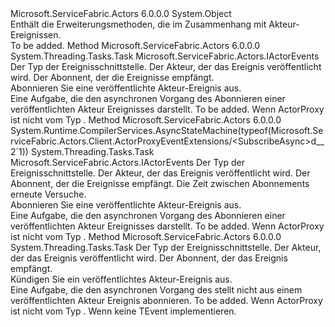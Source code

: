 <Type Name="ActorProxyEventExtensions" FullName="Microsoft.ServiceFabric.Actors.Client.ActorProxyEventExtensions">
  <TypeSignature Language="C#" Value="public static class ActorProxyEventExtensions" />
  <TypeSignature Language="ILAsm" Value=".class public auto ansi abstract sealed beforefieldinit ActorProxyEventExtensions extends System.Object" />
  <TypeSignature Language="DocId" Value="T:Microsoft.ServiceFabric.Actors.Client.ActorProxyEventExtensions" />
  <TypeSignature Language="VB.NET" Value="Public Module ActorProxyEventExtensions" />
  <TypeSignature Language="F#" Value="type ActorProxyEventExtensions = class" />
  <AssemblyInfo>
    <AssemblyName>Microsoft.ServiceFabric.Actors</AssemblyName>
    <AssemblyVersion>6.0.0.0</AssemblyVersion>
  </AssemblyInfo>
  <Base>
    <BaseTypeName>System.Object</BaseTypeName>
  </Base>
  <Interfaces />
  <Docs>
    <summary>
            Enthält die Erweiterungsmethoden, die im Zusammenhang mit Akteur-Ereignissen.
            </summary>
    <remarks>To be added.</remarks>
  </Docs>
  <Members>
    <Member MemberName="SubscribeAsync&lt;TEvent&gt;">
      <MemberSignature Language="C#" Value="public static System.Threading.Tasks.Task SubscribeAsync&lt;TEvent&gt; (this Microsoft.ServiceFabric.Actors.IActorEventPublisher actorProxy, TEvent subscriber) where TEvent : Microsoft.ServiceFabric.Actors.IActorEvents;" />
      <MemberSignature Language="ILAsm" Value=".method public static hidebysig class System.Threading.Tasks.Task SubscribeAsync&lt;(class Microsoft.ServiceFabric.Actors.IActorEvents) TEvent&gt;(class Microsoft.ServiceFabric.Actors.IActorEventPublisher actorProxy, !!TEvent subscriber) cil managed" />
      <MemberSignature Language="DocId" Value="M:Microsoft.ServiceFabric.Actors.Client.ActorProxyEventExtensions.SubscribeAsync``1(Microsoft.ServiceFabric.Actors.IActorEventPublisher,``0)" />
      <MemberSignature Language="VB.NET" Value="&lt;Extension()&gt;&#xA;Public Function SubscribeAsync(Of TEvent As IActorEvents) (actorProxy As IActorEventPublisher, subscriber As TEvent) As Task" />
      <MemberSignature Language="F#" Value="static member SubscribeAsync : Microsoft.ServiceFabric.Actors.IActorEventPublisher * 'Event -&gt; System.Threading.Tasks.Task (requires 'Event :&gt; Microsoft.ServiceFabric.Actors.IActorEvents)" Usage="Microsoft.ServiceFabric.Actors.Client.ActorProxyEventExtensions.SubscribeAsync (actorProxy, subscriber)" />
      <MemberType>Method</MemberType>
      <AssemblyInfo>
        <AssemblyName>Microsoft.ServiceFabric.Actors</AssemblyName>
        <AssemblyVersion>6.0.0.0</AssemblyVersion>
      </AssemblyInfo>
      <ReturnValue>
        <ReturnType>System.Threading.Tasks.Task</ReturnType>
      </ReturnValue>
      <TypeParameters>
        <TypeParameter Name="TEvent">
          <Constraints>
            <InterfaceName>Microsoft.ServiceFabric.Actors.IActorEvents</InterfaceName>
          </Constraints>
        </TypeParameter>
      </TypeParameters>
      <Parameters>
        <Parameter Name="actorProxy" Type="Microsoft.ServiceFabric.Actors.IActorEventPublisher" RefType="this" />
        <Parameter Name="subscriber" Type="TEvent" />
      </Parameters>
      <Docs>
        <typeparam name="TEvent">Der Typ der Ereignisschnittstelle.</typeparam>
        <param name="actorProxy">Der Akteur, der das Ereignis veröffentlicht wird.</param>
        <param name="subscriber">Der Abonnent, der die Ereignisse empfängt.</param>
        <summary>
            Abonnieren Sie eine veröffentlichte Akteur-Ereignis aus.
            </summary>
        <returns>Eine Aufgabe, die den asynchronen Vorgang des Abonnieren einer veröffentlichten Akteur Ereignisses darstellt.</returns>
        <remarks>To be added.</remarks>
        <exception cref="T:System.ArgumentException">
          <para>Wenn ActorProxy ist nicht vom Typ <see cref="T:Microsoft.ServiceFabric.Actors.Client.ActorProxy" /> </para>.
            </exception>
      </Docs>
    </Member>
    <Member MemberName="SubscribeAsync&lt;TEvent&gt;">
      <MemberSignature Language="C#" Value="public static System.Threading.Tasks.Task SubscribeAsync&lt;TEvent&gt; (this Microsoft.ServiceFabric.Actors.IActorEventPublisher actorProxy, TEvent subscriber, TimeSpan resubscriptionInterval) where TEvent : Microsoft.ServiceFabric.Actors.IActorEvents;" />
      <MemberSignature Language="ILAsm" Value=".method public static hidebysig class System.Threading.Tasks.Task SubscribeAsync&lt;(class Microsoft.ServiceFabric.Actors.IActorEvents) TEvent&gt;(class Microsoft.ServiceFabric.Actors.IActorEventPublisher actorProxy, !!TEvent subscriber, valuetype System.TimeSpan resubscriptionInterval) cil managed" />
      <MemberSignature Language="DocId" Value="M:Microsoft.ServiceFabric.Actors.Client.ActorProxyEventExtensions.SubscribeAsync``1(Microsoft.ServiceFabric.Actors.IActorEventPublisher,``0,System.TimeSpan)" />
      <MemberSignature Language="VB.NET" Value="&lt;Extension()&gt;&#xA;Public Function SubscribeAsync(Of TEvent As IActorEvents) (actorProxy As IActorEventPublisher, subscriber As TEvent, resubscriptionInterval As TimeSpan) As Task" />
      <MemberSignature Language="F#" Value="static member SubscribeAsync : Microsoft.ServiceFabric.Actors.IActorEventPublisher * 'Event * TimeSpan -&gt; System.Threading.Tasks.Task (requires 'Event :&gt; Microsoft.ServiceFabric.Actors.IActorEvents)" Usage="Microsoft.ServiceFabric.Actors.Client.ActorProxyEventExtensions.SubscribeAsync (actorProxy, subscriber, resubscriptionInterval)" />
      <MemberType>Method</MemberType>
      <AssemblyInfo>
        <AssemblyName>Microsoft.ServiceFabric.Actors</AssemblyName>
        <AssemblyVersion>6.0.0.0</AssemblyVersion>
      </AssemblyInfo>
      <Attributes>
        <Attribute>
          <AttributeName>System.Runtime.CompilerServices.AsyncStateMachine(typeof(Microsoft.ServiceFabric.Actors.Client.ActorProxyEventExtensions/&lt;SubscribeAsync&gt;d__2`1))</AttributeName>
        </Attribute>
      </Attributes>
      <ReturnValue>
        <ReturnType>System.Threading.Tasks.Task</ReturnType>
      </ReturnValue>
      <TypeParameters>
        <TypeParameter Name="TEvent">
          <Constraints>
            <InterfaceName>Microsoft.ServiceFabric.Actors.IActorEvents</InterfaceName>
          </Constraints>
        </TypeParameter>
      </TypeParameters>
      <Parameters>
        <Parameter Name="actorProxy" Type="Microsoft.ServiceFabric.Actors.IActorEventPublisher" RefType="this" />
        <Parameter Name="subscriber" Type="TEvent" />
        <Parameter Name="resubscriptionInterval" Type="System.TimeSpan" />
      </Parameters>
      <Docs>
        <typeparam name="TEvent">Der Typ der Ereignisschnittstelle.</typeparam>
        <param name="actorProxy">Der Akteur, der das Ereignis veröffentlicht wird.</param>
        <param name="subscriber">Der Abonnent, der die Ereignisse empfängt.</param>
        <param name="resubscriptionInterval">Die Zeit zwischen Abonnements erneute Versuche.</param>
        <summary>
            Abonnieren Sie eine veröffentlichte Akteur-Ereignis aus.
            </summary>
        <returns>Eine Aufgabe, die den asynchronen Vorgang des Abonnieren einer veröffentlichten Akteur Ereignisses darstellt.</returns>
        <remarks>To be added.</remarks>
        <exception cref="T:System.ArgumentException">
          <para>Wenn ActorProxy ist nicht vom Typ <see cref="T:Microsoft.ServiceFabric.Actors.Client.ActorProxy" /> </para>.
            </exception>
      </Docs>
    </Member>
    <Member MemberName="UnsubscribeAsync&lt;TEvent&gt;">
      <MemberSignature Language="C#" Value="public static System.Threading.Tasks.Task UnsubscribeAsync&lt;TEvent&gt; (this Microsoft.ServiceFabric.Actors.IActorEventPublisher actorProxy, TEvent subscriber);" />
      <MemberSignature Language="ILAsm" Value=".method public static hidebysig class System.Threading.Tasks.Task UnsubscribeAsync&lt;TEvent&gt;(class Microsoft.ServiceFabric.Actors.IActorEventPublisher actorProxy, !!TEvent subscriber) cil managed" />
      <MemberSignature Language="DocId" Value="M:Microsoft.ServiceFabric.Actors.Client.ActorProxyEventExtensions.UnsubscribeAsync``1(Microsoft.ServiceFabric.Actors.IActorEventPublisher,``0)" />
      <MemberSignature Language="VB.NET" Value="&lt;Extension()&gt;&#xA;Public Function UnsubscribeAsync(Of TEvent) (actorProxy As IActorEventPublisher, subscriber As TEvent) As Task" />
      <MemberSignature Language="F#" Value="static member UnsubscribeAsync : Microsoft.ServiceFabric.Actors.IActorEventPublisher * 'Event -&gt; System.Threading.Tasks.Task" Usage="Microsoft.ServiceFabric.Actors.Client.ActorProxyEventExtensions.UnsubscribeAsync (actorProxy, subscriber)" />
      <MemberType>Method</MemberType>
      <AssemblyInfo>
        <AssemblyName>Microsoft.ServiceFabric.Actors</AssemblyName>
        <AssemblyVersion>6.0.0.0</AssemblyVersion>
      </AssemblyInfo>
      <ReturnValue>
        <ReturnType>System.Threading.Tasks.Task</ReturnType>
      </ReturnValue>
      <TypeParameters>
        <TypeParameter Name="TEvent" />
      </TypeParameters>
      <Parameters>
        <Parameter Name="actorProxy" Type="Microsoft.ServiceFabric.Actors.IActorEventPublisher" RefType="this" />
        <Parameter Name="subscriber" Type="TEvent" />
      </Parameters>
      <Docs>
        <typeparam name="TEvent">Der Typ der Ereignisschnittstelle.</typeparam>
        <param name="actorProxy">Der Akteur, der das Ereignis veröffentlicht wird.</param>
        <param name="subscriber">Der Abonnent, der das Ereignis empfängt.</param>
        <summary>
            Kündigen Sie ein veröffentlichtes Akteur-Ereignis aus.
            </summary>
        <returns>Eine Aufgabe, die den asynchronen Vorgang des stellt nicht aus einem veröffentlichten Akteur Ereignis abonnieren.</returns>
        <remarks>To be added.</remarks>
        <exception cref="T:System.ArgumentException">
          <para>Wenn ActorProxy ist nicht vom Typ <see cref="T:Microsoft.ServiceFabric.Actors.Client.ActorProxy" /> </para>.
            <para>Wenn keine TEvent implementieren.<see cref="T:Microsoft.ServiceFabric.Actors.IActorEvents" /></para></exception>
      </Docs>
    </Member>
  </Members>
</Type>